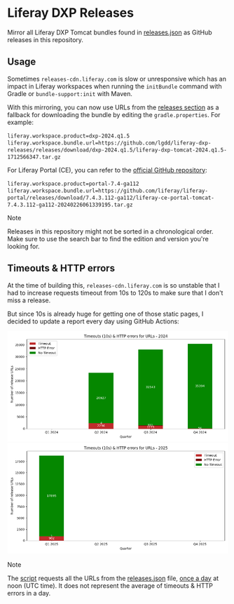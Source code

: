 # Liferay DXP Releases

Mirror all Liferay DXP Tomcat bundles found in [releases.json](https://raw.githubusercontent.com/lgdd/liferay-product-info/main/releases.json) as GitHub releases in this repository.

## Usage

Sometimes `releases-cdn.liferay.com` is slow or unresponsive which has an impact in Liferay workspaces when running the `initBundle` command with Gradle or `bundle-support:init` with Maven.

With this mirroring, you can now use URLs from the [releases section](https://github.com/lgdd/liferay-dxp-releases/releases) as a fallback for downloading the bundle by editing the `gradle.properties`. For example:

```properties
liferay.workspace.product=dxp-2024.q1.5
liferay.workspace.bundle.url=https://github.com/lgdd/liferay-dxp-releases/releases/download/dxp-2024.q1.5/liferay-dxp-tomcat-2024.q1.5-1712566347.tar.gz
```

For Liferay Portal (CE), you can refer to the [official GitHub repository](https://github.com/liferay/liferay-portal/releases):

```properties
liferay.workspace.product=portal-7.4-ga112
liferay.workspace.bundle.url=https://github.com/liferay/liferay-portal/releases/download/7.4.3.112-ga112/liferay-ce-portal-tomcat-7.4.3.112-ga112-20240226061339195.tar.gz
```

> [!NOTE]
> Releases in this repository might not be sorted in a chronological order. Make sure to use the search bar to find the edition and version you're looking for.

## Timeouts & HTTP errors

At the time of building this, `releases-cdn.liferay.com` is so unstable that I had to increase requests timeout from 10s to 120s to make sure that I don't miss a release.

But since 10s is already huge for getting one of those static pages, I decided to update a report every day using GitHub Actions:

![2024](timeout_data/charts/timeout_2024.png)
![2025](timeout_data/charts/timeout_2025.png)

> [!NOTE]
> The [script](report.py) requests all the URLs from the [releases.json](https://raw.githubusercontent.com/lgdd/liferay-product-info/main/releases.json) file, [once a day](.github/workflows/create-releases.yml#L8) at noon (UTC time). It does not represent the average of timeouts & HTTP errors in a day.